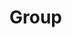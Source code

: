 
Group
=====


<div id="group-viewer"></div>

<div id="group-controls"></div>

<script type="module" src="./widgets/config.js"></script>

<script type="module" src="/widgets/groups.js"></script>

<script type="module">
"use strict";
import { Group } from "/widgets/groups.js";

let group_viewer = document.getElementById('group-viewer'),
    group_control = document.getElementById('group-controls'),
    group_display = document.createElement('group-display'),
    group_input = document.createElement('group-input'),
    /* Edit controls */
    edit_button = document.createElement('button'),
    remove_button = document.createElement('button'),
    return_button = document.createElement('button'),
    /* Save controls */
    save_button = document.createElement('button'),
    cancel_button = document.createElement('button'),
    params = new URLSearchParams(window.location.search),
    cl_group_id = params.get('cl_group_id');


function saveGroup() {
    let obj = group_input.value;
    group_display.value = obj;
    //FIXME: Need to seen this back to service.
    group_viewer.innerHTML = '';
    group_viewer.appendChild(group_display);
    show_edit_buttons();
    console.log("DEBUG saveGroup() not fully implemented.");
}

function cancelGroup() {
    group_viewer.innerHTML = '';
    group_viewer.appendChild(group_display);
    show_edit_buttons();
    console.log("DEBUG cancelGroup()");
}

function createGroup() {
    let obj = new Group();
    group_input.value = obj;
    group_viewer.innerHTML = '';
    group_viewer.appendChild(group_input);
    show_save_buttons();
    console.log("DEBUG createGroup() ");
}

function editGroup() {
    let obj = group_display.value;
    group_input.value = obj;
    group_viewer.innerHTML = '';
    group_viewer.appendChild(group_input);
    show_save_buttons();
    console.log("DEBUG editGroup() ");
}

function returnToGroupList() {
    window.location.href = "groups.html";
}

function removeGroup() {
    let obj = group_display.value,
        cl_group_id = obj.cl_group_id;
    //FIXME: Need to send delete request to service
    console.log("DEBUG removeGroup() not fully implemented.");
    returnToGroupList();
}


function show_edit_buttons() {
    group_control.innerHTML = '';
    group_control.appendChild(edit_button);
    group_control.appendChild(remove_button);
    group_control.appendChild(return_button);
}

function show_save_buttons() {
    group_control.innerHTML = '';
    group_control.appendChild(save_button);
    group_control.appendChild(cancel_button);
}

function updateDisplayGroup() {
    let src = this.responseText,
        obj = JSON.parse(src);
    group_display.value = obj;
    group_viewer.innerHTML = '';
    group_viewer.appendChild(group_display);
    show_edit_buttons();
    console.log("DEBUG updateGroup() not fully implemented.");
}

function retrieveGroup(cl_group_id) {
    let oReq = new XMLHttpRequest();
    oReq.addEventListener('load', updateDisplayGroup);
    oReq.open('GET', `/api/group/${cl_group_id}`);
    oReq.send();
}

save_button.innerHTML = 'Save';
save_button.addEventListener('click', saveGroup);
cancel_button.innerHTML = 'Cancel';
cancel_button.addEventListener('click', cancelGroup);
edit_button.innerHTML = 'Edit';
edit_button.addEventListener('click', editGroup);
remove_button.innerHTML = 'Remove';
remove_button.addEventListener('click', removeGroup);
return_button.innerHTML = "Return to list";
return_button.addEventListener('click', returnToGroupList);
if (! cl_group_id) {
    createGroup();
} else {
    retrieveGroup(cl_group_id);
}
</script>